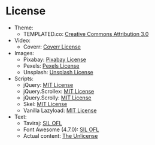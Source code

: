 # License
 - Theme: 
   - TEMPLATED.co: [Creative Commons Attribution 3.0](https://templated.co/license)
 - Video: 
   - Coverr: [Coverr License](https://coverr.co/license)
 - Images:
   - Pixabay: [Pixabay License](https://pixabay.com/nl/service/terms/#license)
   - Pexels: [Pexels License](https://www.pexels.com/photo-license/)
   - Unsplash: [Unsplash License](https://unsplash.com/license)
 - Scripts:
   - jQuery: [MIT License](https://github.com/jquery/jquery/blob/master/LICENSE.txt)
   - jQuery.Scrollex: [MIT License](https://github.com/ajlkn/jquery.scrollex#license)
   - jQuery.Scrolly: [MIT License](https://tldrlegal.com/license/mit-license)
   - Skel: [MIT License](https://github.com/ajlkn/skel#license)
   - Vanilla Lazyload: [MIT License](https://github.com/verlok/lazyload/blob/master/LICENSE)
 - Text:
   - Taviraj: [SIL OFL](https://scripts.sil.org/cms/scripts/page.php?site_id=nrsi&id=OFL)
   - Font Awesome (4.7.0): [SIL OFL](https://scripts.sil.org/cms/scripts/page.php?site_id=nrsi&id=OFL)
   - Actual content: [The Unlicense](https://choosealicense.com/licenses/unlicense/)
